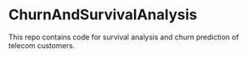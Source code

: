 # ChurnAndSurvivalAnalysis
This repo contains code for survival analysis and churn prediction of telecom customers. 
